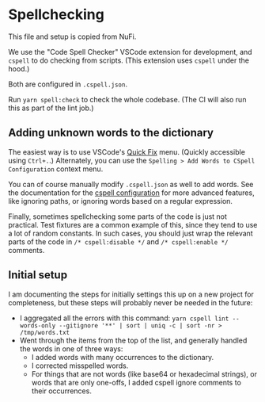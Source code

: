 # Spellchecking

This file and setup is copied from NuFi.

We use the "Code Spell Checker" VSCode extension for development, and `cspell` to do checking from scripts. (This extension uses `cspell` under the hood.)

Both are configured in `.cspell.json`.

Run `yarn spell:check` to check the whole codebase. (The CI will also run this as part of the lint job.)

## Adding unknown words to the dictionary

The easiest way is to use VSCode's [Quick Fix](https://code.visualstudio.com/docs/getstarted/keybindings) menu. (Quickly accessible using `Ctrl+.`.) Alternately, you can use the `Spelling > Add Words to CSpell Configuration` context menu.

You can of course manually modify `.cspell.json` as well to add words. See the documentation for the [cspell configuration](http://cspell.org/configuration/) for more advanced features, like ignoring paths, or ignoring words based on a regular expression.

Finally, sometimes spellchecking some parts of the code is just not practical. Test fixtures are a common example of this, since they tend to use a lot of random constants. In such cases, you should just wrap the relevant parts of the code in `/* cspell:disable */` and `/* cspell:enable */` comments.

## Initial setup

I am documenting the steps for initially settings this up on a new project for completeness, but these steps will probably never be needed in the future:

- I aggregated all the errors with this command: `yarn cspell lint --words-only --gitignore '**' | sort | uniq -c | sort -nr > /tmp/words.txt`
- Went through the items from the top of the list, and generally handled the words in one of three ways:
  - I added words with many occurrences to the dictionary.
  - I corrected misspelled words.
  - For things that are not words (like base64 or hexadecimal strings), or words that are only one-offs, I added cspell ignore comments to their occurrences.
